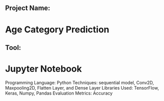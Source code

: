 ## Project Name:
# Age Category Prediction 
## Tool: 
# Jupyter Notebook  
Programming Language: Python
Techniques: sequential model, Conv2D, Maxpooling2D, Flatten Layer, and Dense Layer
Libraries Used: TensorFlow, Keras, Numpy, Pandas
Evaluation Metrics: Accuracy
